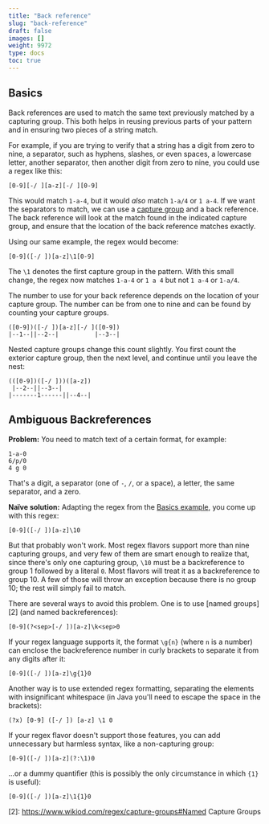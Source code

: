 ```yaml
---
title: "Back reference"
slug: "back-reference"
draft: false
images: []
weight: 9972
type: docs
toc: true
---
```


## Basics
Back references are used to match the same text previously matched by a capturing group. This both helps in reusing previous parts of your pattern and in ensuring two pieces of a string match.

For example, if you are trying to verify that a string has a digit from zero to nine, a separator, such as hyphens, slashes, or even spaces, a lowercase letter, another separator, then another digit from zero to nine, you could use a regex like this:

    [0-9][-/ ][a-z][-/ ][0-9]

This would match `1-a-4`, but it would _also_ match `1-a/4` or `1 a-4`. If we want the separators to match, we can use a [capture group][1] and a back reference. The back reference will look at the match found in the indicated capture group, and ensure that the location of the back reference matches exactly.

Using our same example, the regex would become:

    [0-9]([-/ ])[a-z]\1[0-9]

The `\1` denotes the first capture group in the pattern. With this small change, the regex now matches `1-a-4` or `1 a 4` but not `1 a-4` or `1-a/4`.

The number to use for your back reference depends on the location of your capture group. The number can be from one to nine and can be found by counting your capture groups.

    ([0-9])([-/ ])[a-z][-/ ]([0-9])
    |--1--||--2--|          |--3--|

Nested capture groups change this count slightly. You first count the exterior capture group, then the next level, and continue until you leave the nest:

    (([0-9])([-/ ]))([a-z])
     |--2--||--3--|
    |-------1------||--4--|


  [1]: https://www.wikiod.com/regex/capture-groups

## Ambiguous Backreferences
**Problem:**  You need to match text of a certain format, for example:

<!-- language-all: lang-none -->

    1-a-0
    6/p/0
    4 g 0

That's a digit, a separator (one of `-`, `/`, or a space), a letter, the same separator, and a zero.

**Naïve solution:**  Adapting the regex from the [Basics example][1], you come up with this regex:

    [0-9]([-/ ])[a-z]\10

But that probably won't work.  Most regex flavors support more than nine capturing groups, and very few of them are smart enough to realize that, since there's only one capturing group, `\10` must be a backreference to group 1 followed by a literal `0`.  Most flavors will treat it as a backreference to group 10.  A few of those will throw an exception because there is no group 10; the rest will simply fail to match.

There are several ways to avoid this problem.  One is to use [named groups][2] (and named backreferences):

    [0-9](?<sep>[-/ ])[a-z]\k<sep>0

If your regex language supports it, the format `\g{n}` (where `n` is a number) can enclose the backreference number in curly brackets to separate it from any digits after it:

    [0-9]([-/ ])[a-z]\g{1}0

Another way is to use extended regex formatting, separating the elements with insignificant whitespace (in Java you'll need to escape the space in the brackets):

    (?x) [0-9] ([-/ ]) [a-z] \1 0

If your regex flavor doesn't support those features, you can add unnecessary but harmless syntax, like a non-capturing group:

    [0-9]([-/ ])[a-z](?:\1)0

...or a dummy quantifier (this is possibly the only circumstance in which `{1}` is useful):

    [0-9]([-/ ])[a-z]\1{1}0



  [1]: https://www.wikiod.com/regex/back-reference#Basics
  [2]: https://www.wikiod.com/regex/capture-groups#Named Capture Groups

